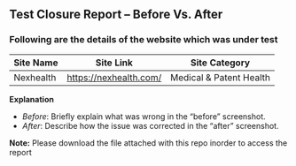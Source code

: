 ## Test Closure Report – Before Vs. After

### Following are the details of the website which was under test

| Site Name | Site Link | Site Category|
|-------|--------|-------|
| Nexhealth | https://nexhealth.com/ | Medical & Patent Health |

**Explanation**  
- *Before*: Briefly explain what was wrong in the “before” screenshot.  
- *After*: Describe how the issue was corrected in the “after” screenshot.

**Note:** Please download the file attached with this repo inorder to access the report 
